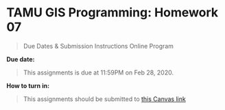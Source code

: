# TAMU GIS Programming: Homework 07  
> Due Dates & Submission Instructions
> Online Program

**Due date:**
> This assignments is due at 11:59PM on Feb  28, 2020.

**How to turn in:**
> This assignments should be submitted to [this Canvas link](https://geosciencestamu.instructure.com/courses/268/assignments/3976)
